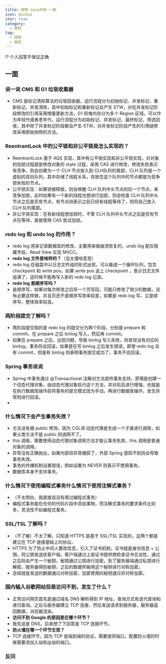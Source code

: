 ```yaml
---
title: 得物-Java开发-一面
icon: duihua
star: true
category:
  - 面经
tag:
  - 得物
  - 面经
---
```


⁉️ 个人回答不保证正确

## 一面

### 说一说 CMS 和 G1 垃圾收集器

- CMS 是标记清除算法的垃圾回收器，运行流程分为初始标记、并发标记、重新标记、并发清除，其中初始标记和重新标记会产生 STW，对在并发标记阶段修改的引用采用增量更新方法，G1 将堆内存分为多个 Region 区域，可以作为年轻代或者老年代，运行流程分为初始标记、并发标记、最终标记、筛选回收，其中除了并发标记阶段都会产生 STW，对并发标记阶段产生的引用链修改采用原始快照的方法。

### ReentrantLock 中的公平锁和非公平锁是怎么实现的？
- ReentrantLock 基于 AQS 实现，其中有公平锁实现和非公平锁实现，对对象的加锁过程就是修改对象的 state 过程，采用 CAS 进行修改，修改失败表示有竞争，则会创建为一个 CLH 节点放入到 CLH队列的尾部，CLH 队列是一个虚拟的双向队列，其中存储了线程关系，存放在这个队列中的节点都是为竞争锁失败的节点。
- 公平锁实现：如果锁被释放，则会唤醒 CLH 队列中头节点的后一个节点，来竞争加锁，此时如果有一个新的线程也想进行加锁，则会检查 CLH 队列中头节点之后是否有节点，有节点则表示之前已经有线程等待了，则将自己放入 CLH 队列尾部。
- 非公平锁实现：在有新线程想加锁时，不管 CLH 队列中头节点之后是否有节点在等待，直接使用 CAS 尝试加锁。

### redo log 和 undo log 的作用？
- redo log 用来记录数据库的修改，主要用来做崩溃恢复的，undo log 配合隐藏字段、Read View 实现 MVCC。
- **redo log 文件是啥样的？**（没太懂啥意思）
- redo log 在磁盘中以日志文件组的形式出现，可以看成一个循环队列，包含 checkpoint 和 write pos，如果 write pos 追上 checkpoint ，表示日志文件组满了，这时候不能再写入新的 redo log 记录。
- **redo log 是顺序写吗？**
- 是顺序写，如果对每次修改之后将一个页写回，可能只修改了很少的数据，没有必要这样做，并且页还不是顺序写效率较差，如果是 redo log 写，又是顺序写，整体效率较高。

### 两阶段提交了解吗？
- 两阶段提交指的是 redo log 的提交分为两个阶段，分别是 prepare 和 commit，在 prepare 之后 binlog 写入，然后再 commit。
- 如果在 prepare 之后，出现问题，导致 binlog 写入失败，则发现没有对应的 binlog，事务将会回滚，如果是在写 binlog 之后发生错误，即使 redo log 没有 commit，但是有 binlog 则表明事务提交成功了，事务不会回滚。

### Spring 事务说说
- Spring 中事务通过 @Transactional 注解对方法提供事务支持，原理是创建一个动态代理对象，由动态代理对象执行这个方法，并对前后进行增强，也就是在执行数据库操作前将事务的提交模式改为手动，再进行数据库操作，发生异常则进行回滚。
- 
### 什么情况下会产生事务失效？

- 方法没有被 public 修饰，因为 CGLIB 动态代理是生成一个子类进行调用，如果父类方法不是 public 则调用不了。
- this 调用，需要使用动态代理对象调用方法才能让事务失效，this 调用是普通对象的调用。
- 异常没有正确抛出，如果内部将异常捕获了，外部 Spring 感知不到则会导致事务失效。
- 事务的传播机制设置错误，例如设置为 NEVER 则表示不使用事务。
- 数据库本身不支持事务。

### 什么情况下使用编程式事务什么情况下使用注解式事务？
- （不太明白，我直接说没有用过编程式事务）
- 编程式事务能在任何的代码片段中添加事物，而注解式事务的要求条件比较多，灵活性不如编程式事务。

### SSL/TSL 了解吗？
- （不了解）不太了解，只知道 HTTPS 是基于 SSL/TSL 实现的，这两个都是建立在 TCP 链接基础上的协议。
- HTTPS 为了防止中间人篡改信息，引入了证书机制，证书就是身份信息 + 公钥，将公钥发送给客户端，客户端通过上层证书提供商检查证书合法性，通过之后则会产生一个秘钥，秘钥通过公钥进行加密，到了服务器端通过私钥进行解密。服务器得到秘钥，之后的数据传输用这个秘钥进行对称加密。
- 总结就是发送的数据通过对称加密，加密使用的秘钥通过非对称加密。

### 国内输入谷歌网站但是访问不到，发生了什么？
- 正常访问网页首先是通过域名 DNS 解析得到 IP 地址，查询方式有迭代查询和递归查询。之后与服务器建立 TCP 连接，然后发送请求到服务器，服务器返回数据，浏览器渲染。
- **访问不到 Google 的原因是在哪个环节？**
- 我先说是 DNS，后来想了下回答是 TCP 连接环节。
- **防火墙在哪一个环节生效？**
- TCP 连接环节，因为 TCP 是端到端的协议，需要提供端口，配置防火墙的时候需要添加入站和出站的端口。

### 反问
